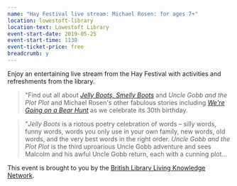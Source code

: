 ```yaml
---
name: "Hay Festival live stream: Michael Rosen: for ages 7+"
location: lowestoft-library
location-text: Lowestoft Library
event-start-date: 2019-05-25
event-start-time: 1130
event-ticket-price: free
breadcrumb: y
---
```


Enjoy an entertaining live stream from the Hay Festival with activities and refreshments from the library.

> "Find out all about [<cite>Jelly Boots, Smelly Boots</cite>](https://suffolk.spydus.co.uk/cgi-bin/spydus.exe/ENQ/OPAC/BIBENQ?BRN=1997875) and <cite>Uncle Gobb and the Plot Plot</cite> and Michael Rosen's other fabulous stories including [<cite>We're Going on a Bear Hunt</cite>](https://suffolk.spydus.co.uk/cgi-bin/spydus.exe/ENQ/OPAC/BIBENQ?BRN=1803458) as we celebrate its 30th birthday.

> "<cite>Jelly Boots</cite> is a riotous poetry celebration of words – silly words, funny words, words you only use in your own family, new words, old words, and the very best words in the right order. <cite>Uncle Gobb and the Plot Plot</cite> is the third uproarious Uncle Gobb adventure and sees Malcolm and his awful Uncle Gobb return, each with a cunning plot...

This event is brought to you by the [British Library Living Knowledge Network](https://www.bl.uk/living-knowledge-network).

